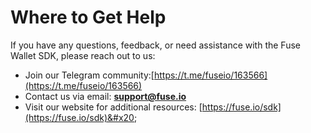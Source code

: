 # Where to Get Help

If you have any questions, feedback, or need assistance with the Fuse Wallet SDK, please reach out to us:

* Join our Telegram community:[https://t.me/fuseio/163566](https://t.me/fuseio/163566)
* Contact us via email: [**support@fuse.io**](mailto:support@fuse.io)
* Visit our website for additional resources: [https://fuse.io/sdk](https://fuse.io/sdk)&#x20;
